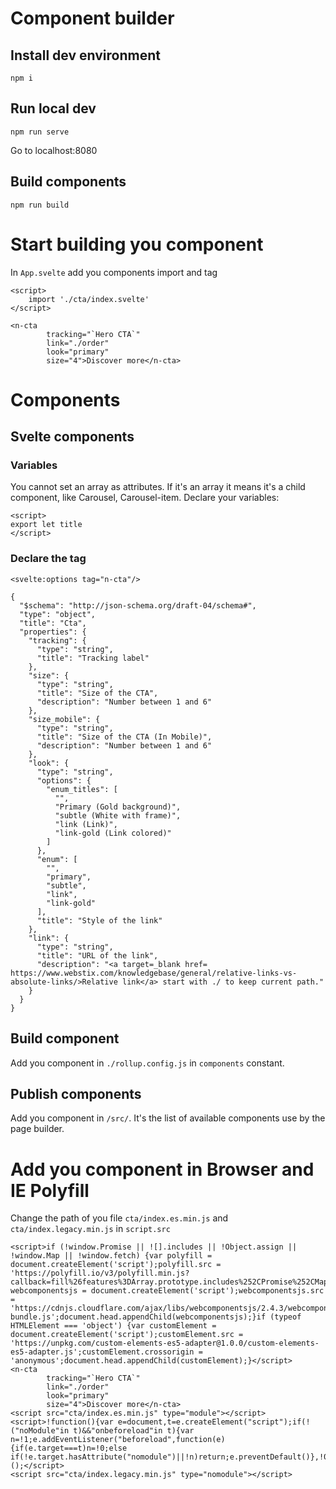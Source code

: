 # Component builder

## Install dev environment

```
npm i
```

## Run local dev

```
npm run serve
```

Go to localhost:8080

## Build components

```
npm run build
```

# Start building you component

In `App.svelte` add you components import and tag

```
<script>
	import './cta/index.svelte'
</script>

<n-cta
        tracking="`Hero CTA`"
        link="./order"
        look="primary"
        size="4">Discover more</n-cta>
```

# Components

## Svelte components
### Variables
You cannot set an array as attributes. If it's an array it means it's a child component, like Carousel, Carousel-item.
Declare your variables:

```
<script>
export let title
</script>
``` 

### Declare the tag

```
<svelte:options tag="n-cta"/>
``` 

```
{
  "$schema": "http://json-schema.org/draft-04/schema#",
  "type": "object",
  "title": "Cta",
  "properties": {
    "tracking": {
      "type": "string",
      "title": "Tracking label"
    },
    "size": {
      "type": "string",
      "title": "Size of the CTA",
      "description": "Number between 1 and 6"
    },
    "size_mobile": {
      "type": "string",
      "title": "Size of the CTA (In Mobile)",
      "description": "Number between 1 and 6"
    },
    "look": {
      "type": "string",
      "options": {
        "enum_titles": [
          "",
          "Primary (Gold background)",
          "subtle (White with frame)",
          "link (Link)",
          "link-gold (Link colored)"
        ]
      },
      "enum": [
        "",
        "primary",
        "subtle",
        "link",
        "link-gold"
      ],
      "title": "Style of the link"
    },
    "link": {
      "type": "string",
      "title": "URL of the link",
      "description": "<a target=_blank href= https://www.webstix.com/knowledgebase/general/relative-links-vs-absolute-links/>Relative link</a> start with ./ to keep current path."
    }
  }
}

```

## Build component

Add you component in `./rollup.config.js` in `components` constant.

## Publish components

Add you component in `/src/`. It's the list of available components use by the page builder.

# Add you component in Browser and IE Polyfill

Change the path of you file `cta/index.es.min.js` and `cta/index.legacy.min.js` in `script.src`

```
<script>if (!window.Promise || ![].includes || !Object.assign || !window.Map || !window.fetch) {var polyfill = document.createElement('script');polyfill.src = 'https://polyfill.io/v3/polyfill.min.js?callback=fill%26features%3DArray.prototype.includes%252CPromise%252CMap%252CArray.from%252CString.prototype.startsWith%252CObject.assign%252CArray.prototype.fill';document.head.appendChild(polyfill);var webcomponentsjs = document.createElement('script');webcomponentsjs.src = 'https://cdnjs.cloudflare.com/ajax/libs/webcomponentsjs/2.4.3/webcomponents-bundle.js';document.head.appendChild(webcomponentsjs);}if (typeof HTMLElement === 'object') {var customElement = document.createElement('script');customElement.src = 'https://unpkg.com/custom-elements-es5-adapter@1.0.0/custom-elements-es5-adapter.js';customElement.crossorigin = 'anonymous';document.head.appendChild(customElement);}</script>
<n-cta
        tracking="`Hero CTA`"
        link="./order"
        look="primary"
        size="4">Discover more</n-cta>
<script src="cta/index.es.min.js" type="module"></script>
<script>!function(){var e=document,t=e.createElement("script");if(!("noModule"in t)&&"onbeforeload"in t){var n=!1;e.addEventListener("beforeload",function(e){if(e.target===t)n=!0;else if(!e.target.hasAttribute("nomodule")||!n)return;e.preventDefault()},!0),t.type="module",t.src=".",e.head.appendChild(t),t.remove()}}();</script>
<script src="cta/index.legacy.min.js" type="nomodule"></script>
```
